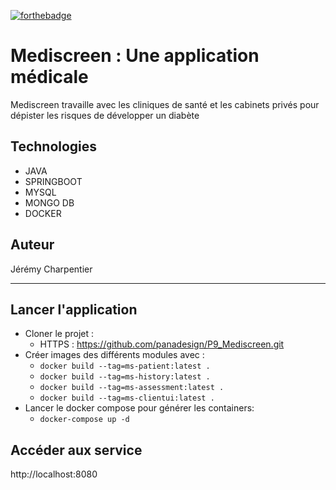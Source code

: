 [![forthebadge](https://forthebadge.com/images/badges/made-with-java.svg)](https://forthebadge.com)

# Mediscreen : Une application médicale

Mediscreen travaille avec les cliniques de santé et les cabinets privés pour dépister les risques de développer un diabète

## Technologies
- JAVA
- SPRINGBOOT
- MYSQL
- MONGO DB
- DOCKER


## Auteur

Jérémy Charpentier

-------------------------

## Lancer l'application

- Cloner le projet :
  - HTTPS : https://github.com/panadesign/P9_Mediscreen.git
- Créer images des différents modules avec :
  - `docker build --tag=ms-patient:latest .`
  - `docker build --tag=ms-history:latest .`
  - `docker build --tag=ms-assessment:latest .`
  - `docker build --tag=ms-clientui:latest .`
- Lancer le docker compose pour générer les containers:
  - `docker-compose up -d`

## Accéder aux service

http://localhost:8080

